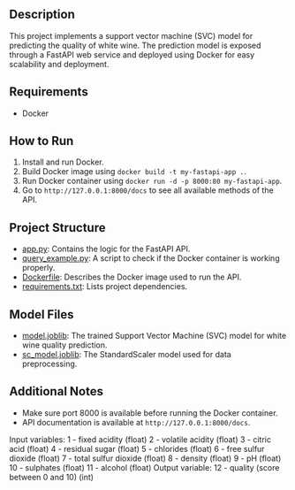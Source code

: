 ## Description
This project implements a support vector machine (SVC) model for predicting the quality of white wine. The prediction model is exposed through a FastAPI web service and deployed using Docker for easy scalability and deployment.

## Requirements
- Docker

## How to Run
1. Install and run Docker.
2. Build Docker image using `docker build -t my-fastapi-app .`.
3. Run Docker container using `docker run -d -p 8000:80 my-fastapi-app`.
4. Go to `http://127.0.0.1:8000/docs` to see all available methods of the API.

## Project Structure
- [app.py](app.py): Contains the logic for the FastAPI API.
- [query_example.py](query_example.py): A script to check if the Docker container is working properly.
- [Dockerfile](Dockerfile): Describes the Docker image used to run the API.
- [requirements.txt](requirements.txt): Lists project dependencies.

## Model Files
- [model.joblib](model.joblib): The trained Support Vector Machine (SVC) model for white wine quality prediction.
- [sc_model.joblib](sc_model.joblib): The StandardScaler model used for data preprocessing.

## Additional Notes
- Make sure port 8000 is available before running the Docker container.
- API documentation is available at `http://127.0.0.1:8000/docs`.

Input variables:
   1 - fixed acidity (float)
   2 - volatile acidity (float)
   3 - citric acid (float)
   4 - residual sugar (float)
   5 - chlorides (float)
   6 - free sulfur dioxide (float)
   7 - total sulfur dioxide (float)
   8 - density (float)
   9 - pH (float)
   10 - sulphates (float)
   11 - alcohol (float)
Output variable: 
   12 - quality (score between 0 and 10) (int)

